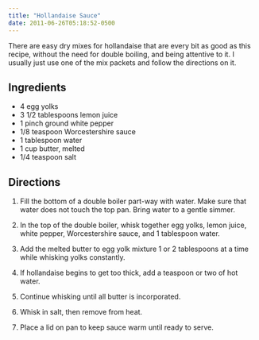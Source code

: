 ```yaml
---
title: "Hollandaise Sauce"
date: 2011-06-26T05:18:52-0500
---
```

There are easy dry mixes for hollandaise that are every bit as good as
this recipe, without the need for double boiling, and being attentive
to it. I usually just use one of the mix packets and follow the
directions on it.


## Ingredients

* 4 egg yolks
* 3 1/2 tablespoons lemon juice
* 1 pinch ground white pepper
* 1/8 teaspoon Worcestershire sauce
* 1 tablespoon water
* 1 cup butter, melted
* 1/4 teaspoon salt


## Directions

1.  Fill the bottom of a double boiler part-way with water. Make sure that water does not touch the top pan. Bring water to a gentle simmer.

1.  In the top of the double boiler, whisk together egg yolks, lemon juice, white pepper, Worcestershire sauce, and 1 tablespoon water.

1.  Add the melted butter to egg yolk mixture 1 or 2 tablespoons at a time while whisking yolks constantly.

1.  If hollandaise begins to get too thick, add a teaspoon or two of hot water.

1.  Continue whisking until all butter is incorporated.

1.  Whisk in salt, then remove from heat.

1.  Place a lid on pan to keep sauce warm until ready to serve.
